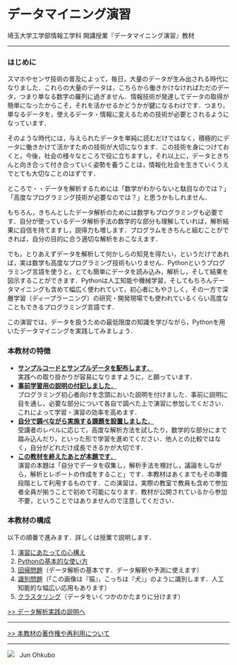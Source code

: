 # データマイニング演習

埼玉大学工学部情報工学科 開講授業『データマイニング演習』教材

***

### はじめに
スマホやセンサ技術の普及によって，毎日，大量のデータが生み出される時代になりました．これらの大量のデータは，こちらから働きかけなければただのデータ，つまり単なる数字の羅列に過ぎません．情報技術が発達してデータの取得が簡単になったからこそ，それを活かせるかどうかが鍵になるわけです．つまり，単なるデータを，使えるデータ・情報に変えるための技術が必要とされるようになっています．

そのような時代には，与えられたデータを単純に読むだけではなく，積極的にデータに働きかけて活かすための技術が大切になります．この技術を身につけておくと，今後，社会の様々なところで役に立ちますし，それ以上に，データときちんと向き合って付き合っていく姿勢を養うことは，情報化社会を生きていくうえでとても大切なことのはずです．

ところで・・データを解析するためには「数学がわからないと駄目なのでは？」「高度なプログラミング技術が必要なのでは？」と思うかもしれません．

もちろん，きちんとしたデータ解析のためには数学もプログラミングも必要です．自分が使っているデータ解析手法の数学的な部分も理解していれば，解析結果に自信を持てますし，説得力も増します．プログラムをきちんと組むことができれば，自分の目的に合う適切な解析をおこなえます．

でも，とりあえずデータを解析して何かしらの知見を得たい，というだけであれば，実は数学も高度なプログラミング技術もいりません．Pythonというプログラミング言語を使うと，とても簡単にデータを読み込み，解析し，そして結果を図示することができます．Pythonは人工知能や機械学習，そしてもちろんデータマイニングも含めて幅広く使われていて，初心者にもやさしく，その一方で深層学習（ディープラーニング）の研究・開発現場でも使われているくらい高度なこともできるプログラミング言語です．

この演習では，データを扱うための最低限度の知識を学びながら，Pythonを用いたデータマイニングを実践してみましょう．

### 本教材の特徴
- <u>**サンプルコードとサンプルデータを配布します．**</u>  
実践への取り掛かりが容易になりますように，と願っています．
- <u>**事前学習用の説明の付記しました．**</u>  
プログラミング初心者向けを念頭においた説明を付けました．事前に説明に目を通し，必要な部分について各自で調べた上で演習に参加してください．これによって学習・演習の効率を高めます．
- <u>**自分で調べながら実施する課題を設置しました．**</u>  
受講者のレベルに応じて，高度な解析方法を試したり，数学的な部分にまで踏み込んだり，といった形で学習を進めてください．他人との比較ではなく，自分がどれだけ成長できるかが大切です．
- <u>**この教材を終えたあとが本題です．**</u>  
演習の本題は「自分でデータを収集し，解析手法を検討し，議論をしながら，解析とレポートの作成をすること」です．本教材はあくまでもその準備段階として利用するものです．この演習は，実際の教室で教員も含めて参加者全員が揃うことで初めて可能になります．教材が公開されているから参加不要，ということではありませんので注意してください．

### 本教材の構成
以下の順番で進みます．詳しくは授業で説明します．
1. [演習にあたっての心構え](./GUIDE.md)
1. [Pythonの基本的な使い方](./1_python_basics/README.md)
1. [回帰問題](./2_regression/README.md)（データ解析の基本です．データ解釈や予測に使えます）
1. [識別問題](./3_classification/README.md)（「この画像は『猫』，こっちは『犬』」のように識別します．人工知能的な幅広い応用もあります）
1. [クラスタリング](./4_clustering/README.md)（データをいくつかのかたまりに分けます）


[>> データ解析実践の説明へ](./5_excercise/README.md)

***

[>> 本教材の著作権や再利用について](./LICENSE.md)

***
<img src="https://i.creativecommons.org/l/by-nc-sa/4.0/88x31.png"> &nbsp; Jun Ohkubo
